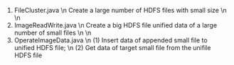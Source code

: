 1. FileCluster.java \n
Create a large number of HDFS files with small size \n
\n
2. ImageReadWrite.java \n
Create a big HDFS file unified data of a large number of small files \n
\n
3. OperateImageData.java \n
(1) Insert data of appended small file to unified HDFS file;  \n
(2) Get data of target small file from the unifile HDFS file
